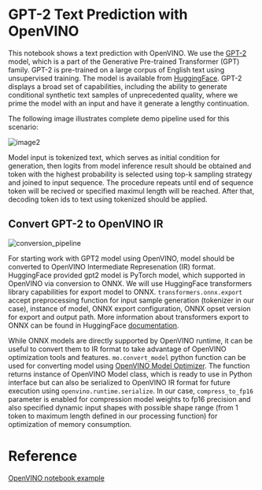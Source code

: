 # GPT-2 Text Prediction with OpenVINO

This notebook shows a text prediction with OpenVINO. We use the [GPT-2](https://d4mucfpksywv.cloudfront.net/better-language-models/language_models_are_unsupervised_multitask_learners.pdf) model, which is a part of the Generative Pre-trained Transformer (GPT) family. GPT-2 is pre-trained on a large corpus of English text using unsupervised training. The model is available from [HuggingFace](https://huggingface.co/gpt2). GPT-2 displays a broad set of capabilities, including the ability to generate conditional synthetic text samples of unprecedented quality, where we prime the model with an input and have it generate a lengthy continuation.

The following image illustrates complete demo pipeline used for this scenario:

![image2](https://user-images.githubusercontent.com/91228207/163990722-d2713ede-921e-4594-8b00-8b5c1a4d73b5.jpeg)

Model input is tokenized text, which serves as initial condition for generation, then logits from model inference result should be obtained and token with the highest probability is selected using top-k sampling strategy and joined to input sequence. The procedure repeats until end of sequence token will be recived or specified maximul length will be reached. After that, decoding token ids to text using tokenized should be applied.

## Convert GPT-2 to OpenVINO IR

![conversion_pipeline](https://user-images.githubusercontent.com/29454499/211261803-784d4791-15cb-4aea-8795-0969dfbb8291.png)

For starting work with GPT2 model using OpenVINO, model should be converted to OpenVINO Intermediate Represenation (IR) format. HuggingFace provided gpt2 model is PyTorch model, which supported in OpenVINO via conversion to ONNX. We will use HuggingFace transformers library capabilities for export model to ONNX. `transformers.onnx.export` accept preprocessing function for input sample generation (tokenizer in our case), instance of model, ONNX export configuration, ONNX opset version for export and output path. More information about transformers export to ONNX can be found in HuggingFace [documentation](https://huggingface.co/docs/transformers/serialization).

While ONNX models are directly supported by OpenVINO runtime, it can be useful to convert them to IR format to take advantage of OpenVINO optimization tools and features.
`mo.convert_model` python function can be used for converting model using [OpenVINO Model Optimizer](https://docs.openvino.ai/latest/openvino_docs_MO_DG_Python_API.html). The function returns instance of OpenVINO Model class, which is ready to use in Python interface but can also be serialized to OpenVINO IR format for future execution using `openvino.runtime.serialize`. In our case, `compress_to_fp16` parameter is enabled for compression model weights to fp16 precision and also specified dynamic input shapes with possible shape range (from 1 token to maximum length defined in our processing function) for optimization of memory consumption.

# Reference

[OpenVINO notebook example](https://github.com/openvinotoolkit/openvino_notebooks)
